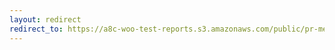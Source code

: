 ```yaml
---
layout: redirect
redirect_to: https://a8c-woo-test-reports.s3.amazonaws.com/public/pr-merge/39487/e2e/index.html
---
```


